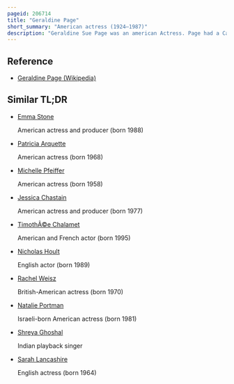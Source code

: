 ```yaml
---
pageid: 206714
title: "Geraldine Page"
short_summary: "American actress (1924–1987)"
description: "Geraldine Sue Page was an american Actress. Page had a Career which spanned four Decades across Film Stage and Television and was the Recipient of numerous Accolades including an academy Award a british Academy Film award two primetime emmy Awards two golden Globe Awards and four Tony Awards Nominations."
---
```


## Reference

- [Geraldine Page (Wikipedia)](https://en.wikipedia.org/?curid=206714)

## Similar TL;DR

- [Emma Stone](/tldr/en/emma-stone)

  American actress and producer (born 1988)

- [Patricia Arquette](/tldr/en/patricia-arquette)

  American actress (born 1968)

- [Michelle Pfeiffer](/tldr/en/michelle-pfeiffer)

  American actress (born 1958)

- [Jessica Chastain](/tldr/en/jessica-chastain)

  American actress and producer (born 1977)

- [TimothÃ©e Chalamet](/tldr/en/timothee-chalamet)

  American and French actor (born 1995)

- [Nicholas Hoult](/tldr/en/nicholas-hoult)

  English actor (born 1989)

- [Rachel Weisz](/tldr/en/rachel-weisz)

  British-American actress (born 1970)

- [Natalie Portman](/tldr/en/natalie-portman)

  Israeli-born American actress (born 1981)

- [Shreya Ghoshal](/tldr/en/shreya-ghoshal)

  Indian playback singer

- [Sarah Lancashire](/tldr/en/sarah-lancashire)

  English actress (born 1964)
